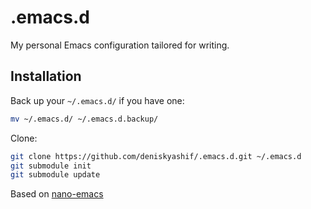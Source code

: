 # .emacs.d

My personal Emacs configuration tailored for writing.

## Installation

Back up your `~/.emacs.d/` if you have one:

```sh
mv ~/.emacs.d/ ~/.emacs.d.backup/
```

Clone:

```sh
git clone https://github.com/deniskyashif/.emacs.d.git ~/.emacs.d
git submodule init
git submodule update
```

Based on [nano-emacs](https://github.com/rougier/nano-emacs)